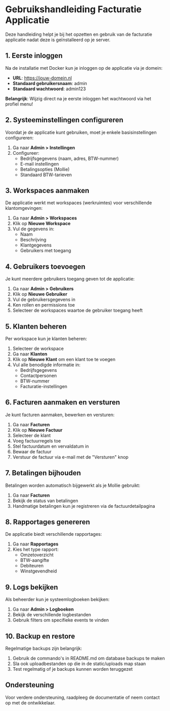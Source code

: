 # Gebruikshandleiding Facturatie Applicatie

Deze handleiding helpt je bij het opzetten en gebruik van de facturatie applicatie nadat deze is geïnstalleerd op je server.

## 1. Eerste inloggen

Na de installatie met Docker kun je inloggen op de applicatie via je domein:

- **URL**: https://jouw-domein.nl
- **Standaard gebruikersnaam**: admin
- **Standaard wachtwoord**: admin123

**Belangrijk**: Wijzig direct na je eerste inloggen het wachtwoord via het profiel menu!

## 2. Systeeminstellingen configureren

Voordat je de applicatie kunt gebruiken, moet je enkele basisinstellingen configureren:

1. Ga naar **Admin > Instellingen**
2. Configureer:
   - Bedrijfsgegevens (naam, adres, BTW-nummer)
   - E-mail instellingen
   - Betalingsopties (Mollie)
   - Standaard BTW-tarieven

## 3. Workspaces aanmaken

De applicatie werkt met workspaces (werkruimtes) voor verschillende klantomgevingen:

1. Ga naar **Admin > Workspaces**
2. Klik op **Nieuwe Workspace**
3. Vul de gegevens in:
   - Naam
   - Beschrijving
   - Klantgegevens
   - Gebruikers met toegang

## 4. Gebruikers toevoegen

Je kunt meerdere gebruikers toegang geven tot de applicatie:

1. Ga naar **Admin > Gebruikers**
2. Klik op **Nieuwe Gebruiker**
3. Vul de gebruikersgegevens in
4. Ken rollen en permissions toe
5. Selecteer de workspaces waartoe de gebruiker toegang heeft

## 5. Klanten beheren

Per workspace kun je klanten beheren:

1. Selecteer de workspace
2. Ga naar **Klanten**
3. Klik op **Nieuwe Klant** om een klant toe te voegen
4. Vul alle benodigde informatie in:
   - Bedrijfsgegevens
   - Contactpersonen
   - BTW-nummer
   - Facturatie-instellingen

## 6. Facturen aanmaken en versturen

Je kunt facturen aanmaken, bewerken en versturen:

1. Ga naar **Facturen**
2. Klik op **Nieuwe Factuur**
3. Selecteer de klant
4. Voeg factuurregels toe
5. Stel factuurdatum en vervaldatum in
6. Bewaar de factuur
7. Verstuur de factuur via e-mail met de "Versturen" knop

## 7. Betalingen bijhouden

Betalingen worden automatisch bijgewerkt als je Mollie gebruikt:

1. Ga naar **Facturen**
2. Bekijk de status van betalingen
3. Handmatige betalingen kun je registreren via de factuurdetailpagina

## 8. Rapportages genereren

De applicatie biedt verschillende rapportages:

1. Ga naar **Rapportages**
2. Kies het type rapport:
   - Omzetoverzicht
   - BTW-aangifte
   - Debiteuren
   - Winstgevendheid

## 9. Logs bekijken

Als beheerder kun je systeemlogboeken bekijken:

1. Ga naar **Admin > Logboeken**
2. Bekijk de verschillende logbestanden
3. Gebruik filters om specifieke events te vinden

## 10. Backup en restore

Regelmatige backups zijn belangrijk:

1. Gebruik de commando's in README.md om database backups te maken
2. Sla ook uploadbestanden op die in de static/uploads map staan
3. Test regelmatig of je backups kunnen worden teruggezet

## Ondersteuning

Voor verdere ondersteuning, raadpleeg de documentatie of neem contact op met de ontwikkelaar.